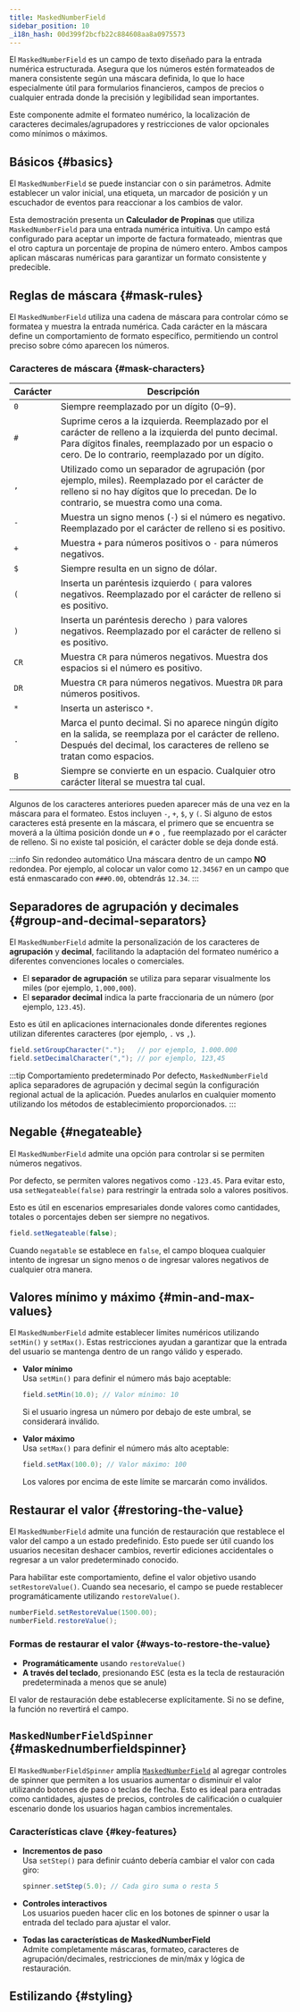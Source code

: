 ```yaml
---
title: MaskedNumberField
sidebar_position: 10
_i18n_hash: 00d399f2bcfb22c884608aa8a0975573
---
```

<DocChip chip='shadow' />
<DocChip chip='name' label="dwc-numberfield" />
<DocChip chip='since' label='24.10' />
<JavadocLink type="foundation" location="com/webforj/component/field/MaskedNumberField" top='true'/>

El `MaskedNumberField` es un campo de texto diseñado para la entrada numérica estructurada. Asegura que los números estén formateados de manera consistente según una máscara definida, lo que lo hace especialmente útil para formularios financieros, campos de precios o cualquier entrada donde la precisión y legibilidad sean importantes.

Este componente admite el formateo numérico, la localización de caracteres decimales/agrupadores y restricciones de valor opcionales como mínimos o máximos.

## Básicos {#basics}

El `MaskedNumberField` se puede instanciar con o sin parámetros. Admite establecer un valor inicial, una etiqueta, un marcador de posición y un escuchador de eventos para reaccionar a los cambios de valor.

Esta demostración presenta un **Calculador de Propinas** que utiliza `MaskedNumberField` para una entrada numérica intuitiva. Un campo está configurado para aceptar un importe de factura formateado, mientras que el otro captura un porcentaje de propina de número entero. Ambos campos aplican máscaras numéricas para garantizar un formato consistente y predecible.

<ComponentDemo 
path='/webforj/maskednumberfield?' 
javaE='https://raw.githubusercontent.com/webforj/webforj-documentation/refs/heads/main/src/main/java/com/webforj/samples/views/fields/maskednumberfield/MaskedNumberFieldView.java'
height = '270px'
/>

## Reglas de máscara {#mask-rules}

El `MaskedNumberField` utiliza una cadena de máscara para controlar cómo se formatea y muestra la entrada numérica. 
Cada carácter en la máscara define un comportamiento de formato específico, permitiendo un control preciso sobre cómo aparecen los números.

### Caracteres de máscara {#mask-characters}

| Carácter | Descripción |
|-----------|-------------|
| `0`       | Siempre reemplazado por un dígito (0–9). |
| `#`       | Suprime ceros a la izquierda. Reemplazado por el carácter de relleno a la izquierda del punto decimal. Para dígitos finales, reemplazado por un espacio o cero. De lo contrario, reemplazado por un dígito. |
| `,`       | Utilizado como un separador de agrupación (por ejemplo, miles). Reemplazado por el carácter de relleno si no hay dígitos que lo precedan. De lo contrario, se muestra como una coma. |
| `-`       | Muestra un signo menos (`-`) si el número es negativo. Reemplazado por el carácter de relleno si es positivo. |
| `+`       | Muestra `+` para números positivos o `-` para números negativos. |
| `$`       | Siempre resulta en un signo de dólar. |
| `(`       | Inserta un paréntesis izquierdo `(` para valores negativos. Reemplazado por el carácter de relleno si es positivo. |
| `)`       | Inserta un paréntesis derecho `)` para valores negativos. Reemplazado por el carácter de relleno si es positivo. |
| `CR`      | Muestra `CR` para números negativos. Muestra dos espacios si el número es positivo. |
| `DR`      | Muestra `CR` para números negativos. Muestra `DR` para números positivos. |
| `*`       | Inserta un asterisco `*`. |
| `.`       | Marca el punto decimal. Si no aparece ningún dígito en la salida, se reemplaza por el carácter de relleno. Después del decimal, los caracteres de relleno se tratan como espacios. |
| `B`       | Siempre se convierte en un espacio. Cualquier otro carácter literal se muestra tal cual. |

Algunos de los caracteres anteriores pueden aparecer más de una vez en la máscara para el formateo. Estos incluyen `-`, `+`, `$`, y `(`. Si alguno de estos caracteres está presente en la máscara, el primero que se encuentra se moverá a la última posición donde un `#` o `,` fue reemplazado por el carácter de relleno. Si no existe tal posición, el carácter doble se deja donde está.

:::info Sin redondeo automático
Una máscara dentro de un campo **NO** redondea. Por ejemplo, al colocar un valor como `12.34567` en un campo que está enmascarado con `###0.00`, obtendrás `12.34`.
:::

## Separadores de agrupación y decimales {#group-and-decimal-separators}

El `MaskedNumberField` admite la personalización de los caracteres de **agrupación** y **decimal**, facilitando la adaptación del formateo numérico a diferentes convenciones locales o comerciales.

- El **separador de agrupación** se utiliza para separar visualmente los miles (por ejemplo, `1,000,000`).
- El **separador decimal** indica la parte fraccionaria de un número (por ejemplo, `123.45`).

Esto es útil en aplicaciones internacionales donde diferentes regiones utilizan diferentes caracteres (por ejemplo, `.` vs `,`).

```java
field.setGroupCharacter(".");   // por ejemplo, 1.000.000
field.setDecimalCharacter(","); // por ejemplo, 123,45
```

:::tip Comportamiento predeterminado
Por defecto, `MaskedNumberField` aplica separadores de agrupación y decimal según la configuración regional actual de la aplicación. Puedes anularlos en cualquier momento utilizando los métodos de establecimiento proporcionados.
:::

## Negable {#negateable}

El `MaskedNumberField` admite una opción para controlar si se permiten números negativos.

Por defecto, se permiten valores negativos como `-123.45`. Para evitar esto, usa `setNegateable(false)` para restringir la entrada solo a valores positivos.

Esto es útil en escenarios empresariales donde valores como cantidades, totales o porcentajes deben ser siempre no negativos.

```java
field.setNegateable(false);
```

Cuando `negatable` se establece en `false`, el campo bloquea cualquier intento de ingresar un signo menos o de ingresar valores negativos de cualquier otra manera.

<ComponentDemo 
path='/webforj/maskednumnegatable/?' 
javaE='https://raw.githubusercontent.com/webforj/webforj-documentation/refs/heads/main/src/main/java/com/webforj/samples/views/fields/maskednumberfield/MaskedNumNegatableView.java'
height = '150px'
/>

## Valores mínimo y máximo {#min-and-max-values}

El `MaskedNumberField` admite establecer límites numéricos utilizando `setMin()` y `setMax()`. 
Estas restricciones ayudan a garantizar que la entrada del usuario se mantenga dentro de un rango válido y esperado.

- **Valor mínimo**  
  Usa `setMin()` para definir el número más bajo aceptable:

  ```java
  field.setMin(10.0); // Valor mínimo: 10
  ```

  Si el usuario ingresa un número por debajo de este umbral, se considerará inválido.

- **Valor máximo**  
  Usa `setMax()` para definir el número más alto aceptable:

  ```java
  field.setMax(100.0); // Valor máximo: 100
  ```

  Los valores por encima de este límite se marcarán como inválidos.

## Restaurar el valor {#restoring-the-value}

El `MaskedNumberField` admite una función de restauración que restablece el valor del campo a un estado predefinido. 
Esto puede ser útil cuando los usuarios necesitan deshacer cambios, revertir ediciones accidentales o regresar a un valor predeterminado conocido.

Para habilitar este comportamiento, define el valor objetivo usando `setRestoreValue()`. 
Cuando sea necesario, el campo se puede restablecer programáticamente utilizando `restoreValue()`.

```java
numberField.setRestoreValue(1500.00);
numberField.restoreValue();
```

### Formas de restaurar el valor {#ways-to-restore-the-value}

- **Programáticamente** usando `restoreValue()`
- **A través del teclado**, presionando <kbd>ESC</kbd> (esta es la tecla de restauración predeterminada a menos que se anule)

El valor de restauración debe establecerse explícitamente. Si no se define, la función no revertirá el campo.

<ComponentDemo 
path='/webforj/maskednumrestore?' 
javaE='https://raw.githubusercontent.com/webforj/webforj-documentation/refs/heads/main/src/main/java/com/webforj/samples/views/fields/maskednumberfield/MaskedNumRestoreView.java'
height = '150px'
/>

## `MaskedNumberFieldSpinner` {#maskednumberfieldspinner}

El `MaskedNumberFieldSpinner` amplía [`MaskedNumberField`](#basics) al agregar controles de spinner que permiten a los usuarios aumentar o disminuir el valor utilizando botones de paso o teclas de flecha. 
Esto es ideal para entradas como cantidades, ajustes de precios, controles de calificación o cualquier escenario donde los usuarios hagan cambios incrementales.

<ComponentDemo 
path='/webforj/maskednumspinner?' 
javaE='https://raw.githubusercontent.com/webforj/webforj-documentation/refs/heads/main/src/main/java/com/webforj/samples/views/fields/maskednumberfield/MaskedNumSpinnerView.java'
height = '120px'
/>

### Características clave {#key-features}

- **Incrementos de paso**  
  Usa `setStep()` para definir cuánto debería cambiar el valor con cada giro:

  ```java
  spinner.setStep(5.0); // Cada giro suma o resta 5
  ```

- **Controles interactivos**  
  Los usuarios pueden hacer clic en los botones de spinner o usar la entrada del teclado para ajustar el valor.

- **Todas las características de MaskedNumberField**  
  Admite completamente máscaras, formateo, caracteres de agrupación/decimales, restricciones de min/máx y lógica de restauración.

## Estilizando {#styling}

<TableBuilder name="MaskedNumberField" />
